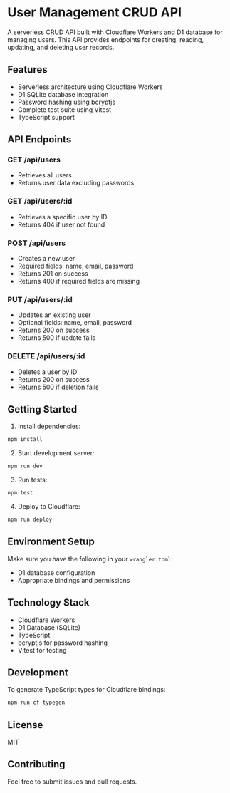 # User Management CRUD API

A serverless CRUD API built with Cloudflare Workers and D1 database for managing users. This API provides endpoints for creating, reading, updating, and deleting user records.

## Features

- Serverless architecture using Cloudflare Workers
- D1 SQLite database integration
- Password hashing using bcryptjs
- Complete test suite using Vitest
- TypeScript support

## API Endpoints

### GET /api/users
- Retrieves all users
- Returns user data excluding passwords

### GET /api/users/:id
- Retrieves a specific user by ID
- Returns 404 if user not found

### POST /api/users
- Creates a new user
- Required fields: name, email, password
- Returns 201 on success
- Returns 400 if required fields are missing

### PUT /api/users/:id
- Updates an existing user
- Optional fields: name, email, password
- Returns 200 on success
- Returns 500 if update fails

### DELETE /api/users/:id
- Deletes a user by ID
- Returns 200 on success
- Returns 500 if deletion fails

## Getting Started

1. Install dependencies:
```bash
npm install
```

2. Start development server:
```bash
npm run dev
```

3. Run tests:
```bash
npm test
```

4. Deploy to Cloudflare:
```bash
npm run deploy
```

## Environment Setup

Make sure you have the following in your `wrangler.toml`:
- D1 database configuration
- Appropriate bindings and permissions

## Technology Stack

- Cloudflare Workers
- D1 Database (SQLite)
- TypeScript
- bcryptjs for password hashing
- Vitest for testing

## Development

To generate TypeScript types for Cloudflare bindings:
```bash
npm run cf-typegen
```

## License

MIT

## Contributing

Feel free to submit issues and pull requests.
